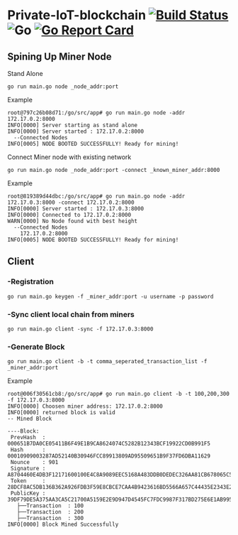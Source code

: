 # Private-IoT-blockchain [![Build Status](https://travis-ci.org/TariqueNasrullah/Private-IoT-blockchain.svg?branch=master)](https://travis-ci.org/github/TariqueNasrullah/Private-IoT-blockchain) ![Go](https://github.com/TariqueNasrullah/Private-IoT-blockchain/workflows/Go/badge.svg?branch=master) [![Go Report Card](https://goreportcard.com/badge/github.com/TariqueNasrullah/Private-IoT-blockchain)](https://goreportcard.com/report/github.com/TariqueNasrullah/Private-IoT-blockchain)

## Spining Up Miner Node
Stand Alone

    go run main.go node _node_addr:port

Example

    root@797c26b08d71:/go/src/app# go run main.go node -addr 172.17.0.2:8000
    INFO[0000] Server starting as stand alone               
    INFO[0000] Server started : 172.17.0.2:8000             
      --Connected Nodes
    INFO[0005] NODE BOOTED SUCCESSFULLY! Ready for mining!
        
Connect Miner node with existing network

    go run main.go node _node_addr:port -connect _known_miner_addr:8000
    
Example

    root@819389d44dbc:/go/src/app# go run main.go node -addr 172.17.0.3:8000 -connect 172.17.0.2:8000
    INFO[0000] Server started : 172.17.0.3:8000             
    INFO[0000] Connected to 172.17.0.2:8000                 
    WARN[0000] No Node found with best height               
      --Connected Nodes
        172.17.0.2:8000
    INFO[0005] NODE BOOTED SUCCESSFULLY! Ready for mining!
    
## Client
### -Registration
    
    go run main.go keygen -f _miner_addr:port -u username -p password
    
### -Sync client local chain from miners

    go run main.go client -sync -f 172.17.0.3:8000
    
### -Generate Block

    go run main.go client -b -t comma_seperated_transaction_list -f _miner_addr:port
    
Example
    
    root@006f30561cb8:/go/src/app# go run main.go client -b -t 100,200,300 -f 172.17.0.3:8000
    INFO[0000] Choosen miner address: 172.17.0.2:8000       
    INFO[0000] returned block is valid                      
    -- Mined Block

    ----Block: 
     PrevHash  : 000651B7DA0CE05411B6F49E1B9CA8624074C5282B12343BCF19922CD0B991F5
     Hash      : 00010909003287AD52140B30946FCC89913809AD95509651B9F37FD6DBA11629
     Nounce    : 901
     Signature : A8704460E4DB3F12171600100E4C8A9089EEC5168A483DDB0DEDEC326AA81CB678065C54A21931C78ED6366BEB3FCB41AFE001FC16F5F022559F3256DF9D7A6E
     Token     : 28DCF8AC5DB136B362A926FDB3F59E8CBCE7CAA4B9423616BD5566A657C44435E2343E2FB7BB17917D7A72FBC8022B18B909E1D46410A6DF254F92C644295337
     PublicKey : 39DF79DE5A375AA3CA5C21700A5159E2E9D947D4545FC7FDC9987F317BD275E6E1AB995FB8415E3269649AE211BA2DDAE820900D119CCB4FAB68206EE2EA4C4E
       ├──Transaction  : 100
       ├──Transaction  : 200
       ├──Transaction  : 300
    INFO[0000] Block Mined Successfully
